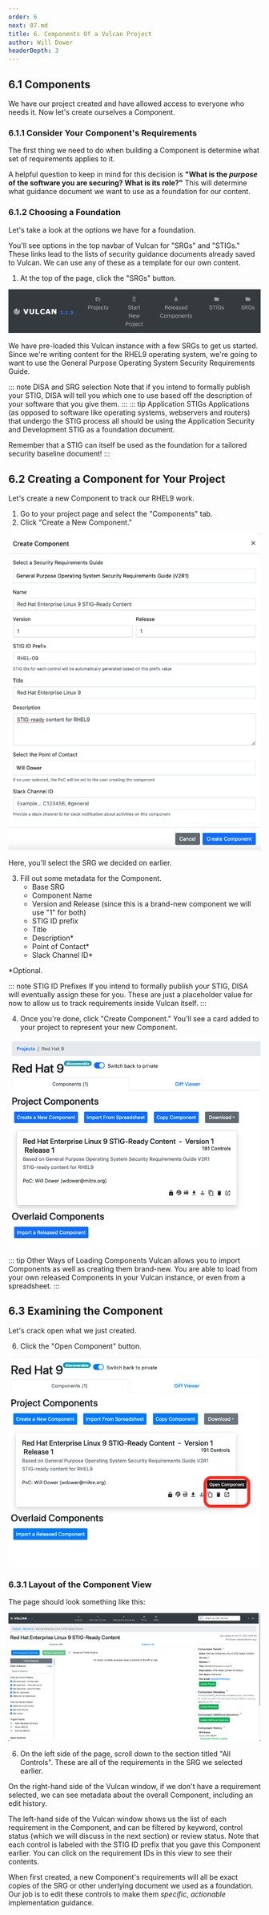 ```yaml
---
order: 6
next: 07.md
title: 6. Components Of a Vulcan Project
author: Will Dower
headerDepth: 3
---
```


## 6.1 Components

We have our project created and have allowed access to everyone who needs it. Now let's create ourselves a Component.

### 6.1.1 Consider Your Component's Requirements

The first thing we need to do when building a Component is determine what set of requirements applies to it.

A helpful question to keep in mind for this decision is **"What is the *purpose* of the software you are securing? What is its role?"** This will determine what guidance document we want to use as a foundation for our content.

### 6.1.2 Choosing a Foundation

Let's take a look at the options we have for a foundation.

You'll see options in the top navbar of Vulcan for "SRGs" and "STIGs." These links lead to the lists of security guidance documents already saved to Vulcan. We can use any of these as a template for our own content.

1. At the top of the page, click the "SRGs" button.

![Vulcan Navbar](../../assets/img/Vulcan_Menu.png)

We have pre-loaded this Vulcan instance with a few SRGs to get us started. Since we're writing content for the RHEL9 operating system, we're going to want to use the General Purpose Operating System Security Requirements Guide.

::: note DISA and SRG selection
Note that if you intend to formally publish your STIG, DISA will tell you which one to use based off the description of your software that you give them.
:::
::: tip Application STIGs
Applications (as opposed to software like operating systems, webservers and routers) that undergo the STIG process all should be using the Application Security and Development STIG as a foundation document.

Remember that a STIG can itself be used as the foundation for a tailored security baseline document!
:::

## 6.2 Creating a Component for Your Project

Let's create a new Component to track our RHEL9 work.

1. Go to your project page and select the "Components" tab.
2. Click "Create a New Component."

![Creating The Component](../../assets/img/create_component.png)

Here, you'll select the SRG we decided on earlier.

3. Fill out some metadata for the Component.
    - Base SRG
    - Component Name
    - Version and Release (since this is a brand-new component we will use "1" for both)
    - STIG ID prefix
    - Title
    - Description*
    - Point of Contact*
    - Slack Channel ID*

*Optional.

::: note STIG ID Prefixes
If you intend to formally publish your STIG, DISA will eventually assign these for you. These are just a placeholder value for now to allow us to track requirements inside Vulcan itself.
:::

4. Once you're done, click "Create Component." You'll see a card added to your project to represent your new Component.

![New Component](../../assets/img/created_component.png)

::: tip Other Ways of Loading Components
Vulcan allows you to import Components as well as creating them brand-new. You are able to load from your own released Components in your Vulcan instance, or even from a spreadsheet.
:::

## 6.3 Examining the Component

Let's crack open what we just created.

6. Click the "Open Component" button.

![An Open Component](../../assets/img/open_component.png)

### 6.3.1 Layout of the Component View

The page should look something like this: 

![Inside the Component](../../assets/img/component_view.png)

6. On the left side of the page, scroll down to the section titled "All Controls". These are all of the requirements in the SRG we selected earlier.

On the right-hand side of the Vulcan window, if we don't have a requirement selected, we can see metadata about the overall Component, including an edit history.

The left-hand side of the Vulcan window shows us the list of each requirement in the Component, and can be filtered by keyword, control status (which we will discuss in the next section) or review status. Note that each control is labeled with the STIG ID prefix that you gave this Component earlier. You can click on the requirement IDs in this view to see their contents.

When first created, a new Component's requirements will all be exact copies of the SRG or other underlying document we used as a foundation. Our job is to edit these controls to make them *specific*, *actionable* implementation guidance.